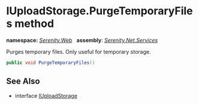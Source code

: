 # IUploadStorage.PurgeTemporaryFiles method
**namespace:** *[Serenity.Web](../../README.md#serenity.web-namespace)*   **assembly**: *[Serenity.Net.Services](../../README.md)*

Purges temporary files. Only useful for temporary storage.

```csharp
public void PurgeTemporaryFiles()
```

## See Also

* interface [IUploadStorage](../IUploadStorage.md)